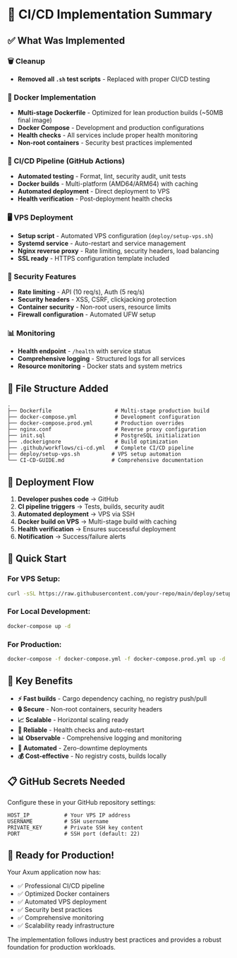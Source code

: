 # 🚀 CI/CD Implementation Summary

## ✅ What Was Implemented

### 🗑️ Cleanup

- **Removed all `.sh` test scripts** - Replaced with proper CI/CD testing

### 🐳 Docker Implementation

- **Multi-stage Dockerfile** - Optimized for lean production builds (~50MB final image)
- **Docker Compose** - Development and production configurations
- **Health checks** - All services include proper health monitoring
- **Non-root containers** - Security best practices implemented

### 🔧 CI/CD Pipeline (GitHub Actions)

- **Automated testing** - Format, lint, security audit, unit tests
- **Docker builds** - Multi-platform (AMD64/ARM64) with caching
- **Automated deployment** - Direct deployment to VPS
- **Health verification** - Post-deployment health checks

### 🖥️ VPS Deployment

- **Setup script** - Automated VPS configuration (`deploy/setup-vps.sh`)
- **Systemd service** - Auto-restart and service management
- **Nginx reverse proxy** - Rate limiting, security headers, load balancing
- **SSL ready** - HTTPS configuration template included

### 🔐 Security Features

- **Rate limiting** - API (10 req/s), Auth (5 req/s)
- **Security headers** - XSS, CSRF, clickjacking protection
- **Container security** - Non-root users, resource limits
- **Firewall configuration** - Automated UFW setup

### 📊 Monitoring

- **Health endpoint** - `/health` with service status
- **Comprehensive logging** - Structured logs for all services
- **Resource monitoring** - Docker stats and system metrics

## 📁 File Structure Added

```
.
├── Dockerfile                    # Multi-stage production build
├── docker-compose.yml            # Development configuration
├── docker-compose.prod.yml       # Production overrides
├── nginx.conf                    # Reverse proxy configuration
├── init.sql                      # PostgreSQL initialization
├── .dockerignore                 # Build optimization
├── .github/workflows/ci-cd.yml   # Complete CI/CD pipeline
├── deploy/setup-vps.sh          # VPS setup automation
└── CI-CD-GUIDE.md               # Comprehensive documentation
```

## 🔄 Deployment Flow

1. **Developer pushes code** → GitHub
2. **CI pipeline triggers** → Tests, builds, security audit
3. **Automated deployment** → VPS via SSH
4. **Docker build on VPS** → Multi-stage build with caching
5. **Health verification** → Ensures successful deployment
6. **Notification** → Success/failure alerts

## 🚀 Quick Start

### For VPS Setup:

```bash
curl -sSL https://raw.githubusercontent.com/your-repo/main/deploy/setup-vps.sh | bash
```

### For Local Development:

```bash
docker-compose up -d
```

### For Production:

```bash
docker-compose -f docker-compose.yml -f docker-compose.prod.yml up -d
```

## 🎯 Key Benefits

- **⚡ Fast builds** - Cargo dependency caching, no registry push/pull
- **🔒 Secure** - Non-root containers, security headers
- **📈 Scalable** - Horizontal scaling ready
- **🔄 Reliable** - Health checks and auto-restart
- **📊 Observable** - Comprehensive logging and monitoring
- **🚀 Automated** - Zero-downtime deployments
- **💰 Cost-effective** - No registry costs, builds locally

## 📋 GitHub Secrets Needed

Configure these in your GitHub repository settings:

```
HOST_IP           # Your VPS IP address
USERNAME          # SSH username
PRIVATE_KEY       # Private SSH key content
PORT              # SSH port (default: 22)
```

## 🎉 Ready for Production!

Your Axum application now has:

- ✅ Professional CI/CD pipeline
- ✅ Optimized Docker containers
- ✅ Automated VPS deployment
- ✅ Security best practices
- ✅ Comprehensive monitoring
- ✅ Scalability ready infrastructure

The implementation follows industry best practices and provides a robust foundation for production workloads.
